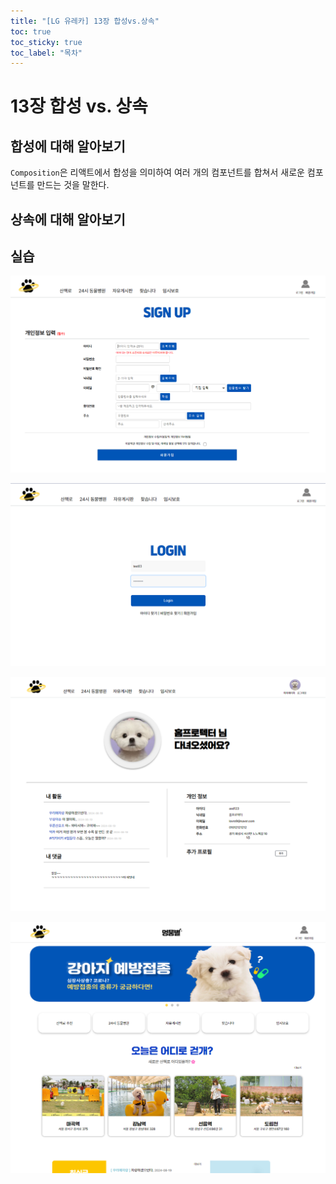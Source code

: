 ```yaml
---
title: "[LG 유레카] 13장 합성vs.상속"
toc: true
toc_sticky: true
toc_label: "목차"
---
```


# 13장 합성 vs. 상속



## 합성에 대해 알아보기

`Composition`은 리액트에서 합성을 의미하여 여러 개의 컴포넌트를 합쳐서 새로운 컴포넌트를 만드는 것을 말한다.

## 상속에 대해 알아보기

## 실습

![image-20240819142312238](../../../images/2024-08-19-합성상속/image-20240819142312238.png)

![image-20240819143457481](../../../images/2024-08-19-합성상속/image-20240819143457481.png)

![image-20240819143826121](../../../images/2024-08-19-합성상속/image-20240819143826121.png)

![image-20240819143944992](../../../images/2024-08-19-합성상속/image-20240819143944992.png)